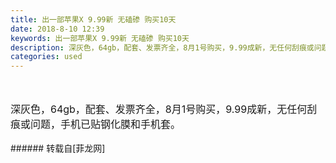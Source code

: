 ```yaml
---
title: 出一部苹果X 9.99新 无磕碜 购买10天
date: 2018-8-10 12:39
keywords: 出一部苹果X 9.99新 无磕碜 购买10天
description: 深灰色，64gb，配套、发票齐全，8月1号购买，9.99成新，无任何刮痕或问题，手机已贴钢化膜和手机套。
categories: used
---
```

<td class="t_f" id="postmessage_1620812">

<br/>
<br/>
<font style="font-size:16px">深灰色，64gb，配套、发票齐全，8月1号购买，9.99成新，无任何刮痕或问题，手机已贴钢化膜和手机套。</font><br/>
<br/>
</td>
###### 转载自[菲龙网]